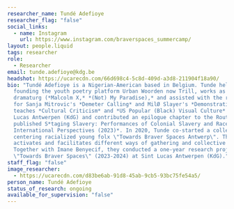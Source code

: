 ```yaml
---
researcher_name: Tundé Adefioye
researcher_flag: "false"
social_links:
  - name: Instagram
    url: https://www.instagram.com/braverspaces_summercamp/
layout: people.liquid
tags: researcher
role:
  - Researcher
email: tunde.adefioye@kdg.be
headshot: https://ucarecdn.com/66d698c4-5c8d-409d-a3d8-211904f18a90/
bio: "Tundé Adefioye is a Nigerian-American based in Belgium. Tunde helped
  founding the youth poetry platform Urban Woorden now Trill, works as a
  dramaturg (*Malcolm X,* *(Not) My Paradise),* and assisted with the research
  for Sanja Mitrovic's *Demeter Calling* and MilØ Slayer's *Demonstratio*. Tunde
  teaches *Cultural Criticism* and *US Popular (Black) Visual Culture* at Sint
  Lucas Antwerpen (KdG) and contributed an epilogue chapter to the Routledge
  published S*taging Slavery: Performances of Colonial Slavery and Race from
  International Perspectives (2023)*. In 2020, Tunde co-started a collective
  centering racialized young folx \"Towards Braver Spaces Antwerp\". This space
  activates and facilitates different ways of gathering and collective care.
  Together with Imane Benyecif, they conducted a one-year research project
  \"Towards Braver Spaces\" (2023-2024) at Sint Lucas Antwerpen (KdG)."
staff_flag: "false"
image_researcher:
  - https://ucarecdn.com/d83be6ab-91d8-45ab-9cb5-93bc75fe54a5/
person_name: Tundé Adefioye
status_of_research: ongoing
available_for_supervision: "false"
---
```

